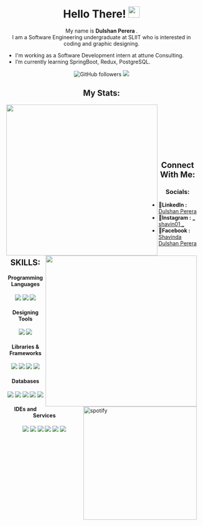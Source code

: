 <h1 align='center'> Hello There! <img src="https://media.giphy.com/media/hvRJCLFzcasrR4ia7z/giphy.gif" width="30px"></h1>

<p align='center'>My name is <b> Dulshan Perera </b>.<br/> I am a Software Engineering undergraduate at SLIIT who is interested in coding and graphic designing.</p>

-  I'm working as a Software Development intern at attune Consulting.
-  I’m currently learning SpringBoot, Redux, PostgreSQL.
<p align='center'><img alt="GitHub followers" src="https://img.shields.io/github/followers/dulshan-perera?style=social">
<img src=https://komarev.com/ghpvc/?username=dulshan-perera&style=for-the-badge&color=brightgreen /></p>

<h2 align='center'>My Stats:</h2>

[<img align="left" src = "https://git-readme-stats-bwhp1g3ki-dulshan-perera.vercel.app/api?username=dulshan-perera&&count_private=true&show_icons=true&theme=dark" width="400px"/>](https://github.com/dulshan-perera/git-readme-stats)

[<img align="right" src = "http://github-readme-streak-stats.herokuapp.com?user=dulshan-perera&theme=dark&date_format=M%20j%5B%2C%20Y%5D" width="400px"/>](https://git.io/streak-stats)

<br/><br/><br/><br/><br/><br/><br/>
<h2 align='center'>Connect With Me:</h2>

<h3 align='center'>Socials:</h3>

[<img align="right" src="https://spotify-eq-git-master-dulshan-perera.vercel.app/api/spotify/" alt="spotify" width="300px"/>](https://open.spotify.com/user/31eciunzi2m37sgte5wfybydcu6i?si=8e8b3fbc38b04cde)

- 🤝<b>LinkedIn :</b> <a href='https://www.linkedin.com/in/dulshan-perera-5a2a81216/'>Dulshan Perera </a>
- 🤝<b>Instagram :</b> <a href='https://www.instagram.com/_shavin01_/'> _ shavin01 _ </a>
- 🤝<b>Facebook :</b> <a href='https://www.facebook.com/profile.php?id=100012793410934'>Shavinda Dulshan Perera </a>

<h2 align='center'>SKILLS:</h2>

<h4 align='center'>Programming Languages</h4>

<p align='center'>
<img src=https://img.shields.io/badge/C-00599C?style=for-the-badge&logo=c&logoColor=white />
<img src=https://img.shields.io/badge/C%2B%2B-00599C?style=for-the-badge&logo=c%2B%2B&logoColor=white />
<img src=https://img.shields.io/badge/Java-ED8B00?style=for-the-badge&logo=java&logoColor=white /></p>

<h4 align='center'>Designing Tools</h4>

<p align='center'>
<img src=https://img.shields.io/badge/Illustrator-FF8C00?style=for-the-badge&logo=adobeillustrator&logoColor=white /> 
<img src=https://img.shields.io/badge/Photoshop-0000FF?style=for-the-badge&logo=adobephotoshop&logoColor=white /></p>

<h4 align='center'>Libraries & Frameworks</h4>

<p align='center'>
<img src=https://img.shields.io/badge/Redux-593D88?style=for-the-badge&logo=redux&logoColor=white />
<img src=https://img.shields.io/badge/React-20232A?style=for-the-badge&logo=react&logoColor=61DAFB />
<img src=https://img.shields.io/badge/Bootstrap-563D7C?style=for-the-badge&logo=bootstrap&logoColor=white />
<img src=https://img.shields.io/badge/Springboot-41A317?style=for-the-badge&logo=springboot&logoColor=white /></p>

<h4 align='center'>Databases</h4>

<p align='center'>
<img src=https://img.shields.io/badge/PostgreSQL-316192?style=for-the-badge&logo=postgresql&logoColor=white />
<img src=https://img.shields.io/badge/firebase-ffca28?style=for-the-badge&logo=firebase&logoColor=white />
<img src=https://img.shields.io/badge/SQLite-07405E?style=for-the-badge&logo=sqlite&logoColor=white />
<img src=https://img.shields.io/badge/mongoDB-7fff00?style=for-the-badge&logo=mongodb&logoColor=white />
<img src=https://img.shields.io/badge/MySQL-00758F?style=for-the-badge&logo=mysql&logoColor=white /></p>


<h4 align='center'>IDEs and Services</h4>

<p align='center'>
<img src=https://img.shields.io/badge/Visual_Studio_Code-0078D4?style=for-the-badge&logo=visual%20studio%20code&logoColor=white />
<img src=https://img.shields.io/badge/Visual_Studio_2019-5C2D91?style=for-the-badge&logo=visual%20studio&logoColor=white />
<img src=https://img.shields.io/badge/Git-F05032?style=for-the-badge&logo=git&logoColor=white />
<img src=https://img.shields.io/badge/Postman-FF8400?style=for-the-badge&logo=postman&logoColor=white />
<img src=https://img.shields.io/badge/Eclipse-430098?style=for-the-badge&logo=eclipse&logoColor=white />
<img src=https://img.shields.io/badge/Android_Studio-808080?style=for-the-badge&logo=androidstudio&logoColor=white /></p>

<!--
**dulshan-perera/dulshan-perera** is a ✨ _special_ ✨ repository because its `README.md` (this file) appears on your GitHub profile.
Here are some ideas:

- 🔭 I’m currently working on ...
-  I’m currently learning ...
- 👯 I’m looking to collaborate on ...
- 🤔 I’m looking for help with ...
- 💬 Ask me about ...
- 📫 How to reach me: ...
- 😄 Pronouns: ...
- ⚡ Fun fact: ...
-->
